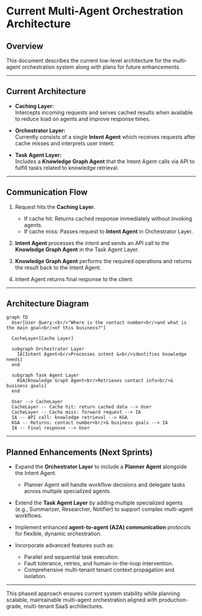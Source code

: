 # Current Multi-Agent Orchestration Architecture

## Overview

This document describes the current low-level architecture for the multi-agent orchestration system along with plans for future enhancements.

---

## Current Architecture

- **Caching Layer:**  
  Intercepts incoming requests and serves cached results when available to reduce load on agents and improve response times.

- **Orchestrator Layer:**  
  Currently consists of a single **Intent Agent** which receives requests after cache misses and interprets user intent.

- **Task Agent Layer:**  
  Includes a **Knowledge Graph Agent** that the Intent Agent calls via API to fulfill tasks related to knowledge retrieval.

---

## Communication Flow

1. Request hits the **Caching Layer**.  
   - If cache hit: Returns cached response immediately without invoking agents.  
   - If cache miss: Passes request to **Intent Agent** in Orchestrator Layer.

2. **Intent Agent** processes the intent and sends an API call to the **Knowledge Graph Agent** in the Task Agent Layer.

3. **Knowledge Graph Agent** performs the required operations and returns the result back to the Intent Agent.

4. Intent Agent returns final response to the client.

---

## Architecture Diagram

```mermaid
graph TD
  User[User Query:<br/>"Where is the contact number<br/>and what is the main goal<br/>of this business?"]
  
  CacheLayer[Cache Layer]
  
  subgraph Orchestrator Layer
    IA[Intent Agent<br/>Processes intent &<br/>identifies knowledge needs]
  end
  
  subgraph Task Agent Layer
    KGA[Knowledge Graph Agent<br/>Retrieves contact info<br/>& business goals]
  end
  
  User --> CacheLayer
  CacheLayer -- Cache hit: return cached data --> User
  CacheLayer -- Cache miss: forward request --> IA
  IA -- API call: knowledge retrieval --> KGA
  KGA -- Returns: contact number<br/>& business goals --> IA
  IA -- Final response --> User
```

---

## Planned Enhancements (Next Sprints)

- Expand the **Orchestrator Layer** to include a **Planner Agent** alongside the Intent Agent.  
  - Planner Agent will handle workflow decisions and delegate tasks across multiple specialized agents.

- Extend the **Task Agent Layer** by adding multiple specialized agents (e.g., Summarizer, Researcher, Notifier) to support complex multi-agent workflows.

- Implement enhanced **agent-to-agent (A2A) communication** protocols for flexible, dynamic orchestration.

- Incorporate advanced features such as:
  - Parallel and sequential task execution.
  - Fault tolerance, retries, and human-in-the-loop intervention.
  - Comprehensive multi-tenant tenant context propagation and isolation.

---

This phased approach ensures current system stability while planning scalable, maintainable multi-agent orchestration aligned with production-grade, multi-tenant SaaS architectures.
